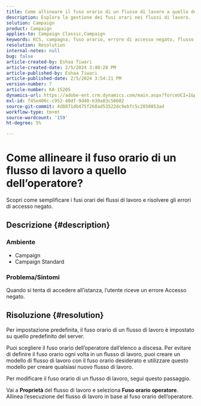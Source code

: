 ```yaml
---
title: Come allineare il fuso orario di un flusso di lavoro a quello dell’operatore?
description: Esplora la gestione dei fusi orari nei flussi di lavoro.
solution: Campaign
product: Campaign
applies-to: Campaign Classic,Campaign
keywords: KCS, campagna, fuso orario, errore di accesso negato, flusso di lavoro, esecuzione flusso di lavoro
resolution: Resolution
internal-notes: null
bug: false
article-created-by: Eshaa Tiwari
article-created-date: 2/5/2024 3:40:28 PM
article-published-by: Eshaa Tiwari
article-published-date: 2/5/2024 3:54:21 PM
version-number: 7
article-number: KA-15205
dynamics-url: https://adobe-ent.crm.dynamics.com/main.aspx?forceUCI=1&pagetype=entityrecord&etn=knowledgearticle&id=6fa899de-3cc4-ee11-9079-6045bd006268
exl-id: f45e406c-c952-40df-9d40-b30a83c58602
source-git-commit: 4d8871db475f268ad53522dc9ebfc5c2850853ad
workflow-type: tm+mt
source-wordcount: '159'
ht-degree: 5%

---
```


# Come allineare il fuso orario di un flusso di lavoro a quello dell’operatore?


Scopri come semplificare i fusi orari dei flussi di lavoro e risolvere gli errori di accesso negato.

## Descrizione {#description}


### <b>Ambiente</b>

- Campaign
- Campaign Standard


### <b>Problema/Sintomi</b>

Quando si tenta di accedere all’istanza, l’utente riceve un errore Accesso negato.


## Risoluzione {#resolution}






Per impostazione predefinita, il fuso orario di un flusso di lavoro è impostato su quello predefinito del server.



Puoi scegliere il fuso orario dell’operatore dall’elenco a discesa. Per evitare di definire il fuso orario ogni volta in un flusso di lavoro, puoi creare un modello di flusso di lavoro con il fuso orario desiderato e utilizzare questo modello per creare qualsiasi nuovo flusso di lavoro.



Per modificare il fuso orario di un flusso di lavoro, segui questo passaggio.



Vai a <b>Proprietà </b>del flusso di lavoro e seleziona <b>Fuso orario operatore</b>. Allinea l’esecuzione del flusso di lavoro in base al fuso orario dell’operatore.

